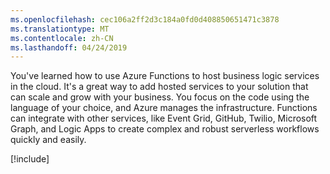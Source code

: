 ```yaml
---
ms.openlocfilehash: cec106a2ff2d3c184a0fd0d408850651471c3878
ms.translationtype: MT
ms.contentlocale: zh-CN
ms.lasthandoff: 04/24/2019
---
```

You've learned how to use Azure Functions to host business logic services in the cloud. It's a great way to add hosted services to your solution that can scale and grow with your business. You focus on the code using the language of your choice, and Azure manages the infrastructure. Functions can integrate with other services, like Event Grid, GitHub, Twilio, Microsoft Graph, and Logic Apps to create complex and robust serverless workflows quickly and easily.

[!include[](../../../includes/azure-sandbox-cleanup.md)]